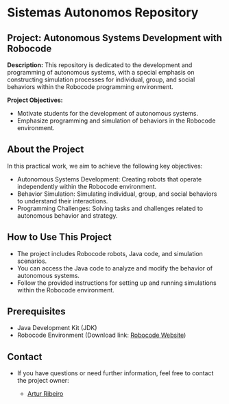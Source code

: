 # Sistemas Autonomos Repository

## Project: Autonomous Systems Development with Robocode

**Description:**
This repository is dedicated to the development and programming of autonomous systems, with a special emphasis on constructing simulation processes for individual, group, and social behaviors within the Robocode programming environment.

**Project Objectives:**
- Motivate students for the development of autonomous systems.
- Emphasize programming and simulation of behaviors in the Robocode environment.

## About the Project

In this practical work, we aim to achieve the following key objectives:

- Autonomous Systems Development: Creating robots that operate independently within the Robocode environment.
- Behavior Simulation: Simulating individual, group, and social behaviors to understand their interactions.
- Programming Challenges: Solving tasks and challenges related to autonomous behavior and strategy.

## How to Use This Project

- The project includes Robocode robots, Java code, and simulation scenarios.
- You can access the Java code to analyze and modify the behavior of autonomous systems.
- Follow the provided instructions for setting up and running simulations within the Robocode environment.

## Prerequisites

- Java Development Kit (JDK)
- Robocode Environment (Download link: [Robocode Website](https://robocode.sourceforge.io/))


## Contact

- If you have questions or need further information, feel free to contact the project owner:

  - [Artur Ribeiro](artur.silvaribeiro@hotmail.com)

